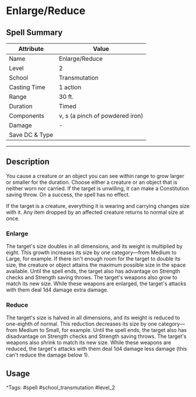 # Enlarge/Reduce

## Spell Summary

| Attribute        | Value                  |
|------------------|------------------------|
| Name             | Enlarge/Reduce                 |
| Level            | 2                |
| School           | Transmutation          |
| Casting Time     | 1 action              |
| Range            | 30 ft.            |
| Duration         | Timed             |
| Components       | v, s (a pinch of powdered iron)             |
| Damage           | -               |
| Save DC & Type   |              |

---

## Description

You cause a creature or an object you can see within range to grow larger or smaller for the duration. Choose either a creature or an object that is neither worn nor carried. If the target is unwilling, it can make a Constitution saving throw. On a success, the spell has no effect.

If the target is a creature, everything it is wearing and carrying changes size with it. Any item dropped by an affected creature returns to normal size at once.

### Enlarge

The target's size doubles in all dimensions, and its weight is multiplied by eight. This growth increases its size by one category—from Medium to Large, for example. If there isn't enough room for the target to double its size, the creature or object attains the maximum possible size in the space available. Until the spell ends, the target also has advantage on Strength checks and Strength saving throws. The target's weapons also grow to match its new size. While these weapons are enlarged, the target's attacks with them deal 1d4 damage extra damage.

### Reduce

The target's size is halved in all dimensions, and its weight is reduced to one-eighth of normal. This reduction decreases its size by one category—from Medium to Small, for example. Until the spell ends, the target also has disadvantage on Strength checks and Strength saving throws. The target's weapons also shrink to match its new size. While these weapons are reduced, the target's attacks with them deal 1d4 damage less damage (this can't reduce the damage below 1).

## Usage


^Tags: #spell #school_transmutation #level_2